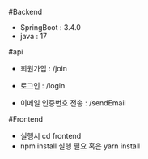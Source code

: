 #Backend 
- SpringBoot : 3.4.0
- java : 17

#api
- 회원가입 : /join
- 로그인 : /login

- 이메일 인증번호 전송 : /sendEmail

#Frontend
- 실행시 cd frontend 
- npm install 실행 필요 혹은 yarn install
